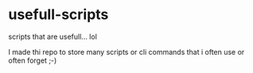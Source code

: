 # usefull-scripts
scripts that are usefull... lol

I made thi repo to store many scripts or cli commands that i often use or often forget ;-)
